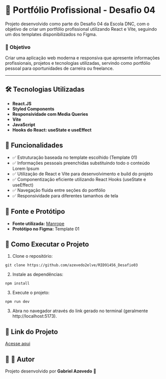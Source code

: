 # 📌 Portfólio Profissional - Desafio 04
Projeto desenvolvido como parte do Desafio 04 da Escola DNC, com o objetivo de criar um portfólio profissional utilizando React e Vite, seguindo um dos templates disponibilizados no Figma.

### 🚀 Objetivo
Criar uma aplicação web moderna e responsiva que apresente informações profissionais, projetos e tecnologias utilizadas, servindo como portfólio pessoal para oportunidades de carreira ou freelance.

---

## 🛠 Tecnologias Utilizadas
- **React.JS**
- **Styled Components**
- **Responsividade com Media Queries**
- **Vite**
- **JavaScript**
- **Hooks do React: useState e useEffect**

## 🎯 Funcionalidades
- ✅ Estruturação baseada no template escolhido (Template 01)
- ✅ Informações pessoais preenchidas substituindo todo o conteúdo Lorem Ipsum
- ✅ Utilização de React e Vite para desenvolvimento e build do projeto
- ✅ Componentização eficiente utilizando React Hooks (useState e useEffect)
- ✅ Navegação fluida entre seções do portfólio
- ✅ Responsividade para diferentes tamanhos de tela

## 🎨 Fonte e Protótipo
- **Fonte utilizada:** [Manrope](https://fonts.google.com/specimen/Manrope)
- **Protótipo no Figma:** Template 01

## 📂 Como Executar o Projeto
1. Clone o repositório:
```
git clone https://github.com/azevedo2elve/RID91456_Desafio03
```
2. Instale as dependências:
```
npm install
```
3. Execute o projeto:
```
npm run dev
```
3. Abra no navegador através do link gerado no terminal (geralmente http://localhost:5173).

## 🔗 Link do Projeto
[Acesse aqui](https://azevedo-portfolio.vercel.app/)

## 🚀 📌 Autor
Projeto desenvolvido por **Gabriel Azevedo** 🚀

